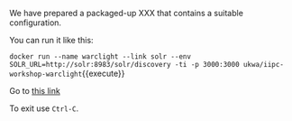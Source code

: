 

We have prepared a packaged-up XXX that contains a suitable configuration.

You can run it like this:

`docker run --name warclight --link solr --env SOLR_URL=http://solr:8983/solr/discovery -ti -p 3000:3000 ukwa/iipc-workshop-warclight`{{execute}}

Go to [this link](https://[[HOST_SUBDOMAIN]]-3000-[[KATACODA_HOST]].environments.katacoda.com/)

To exit use `Ctrl-C`.
